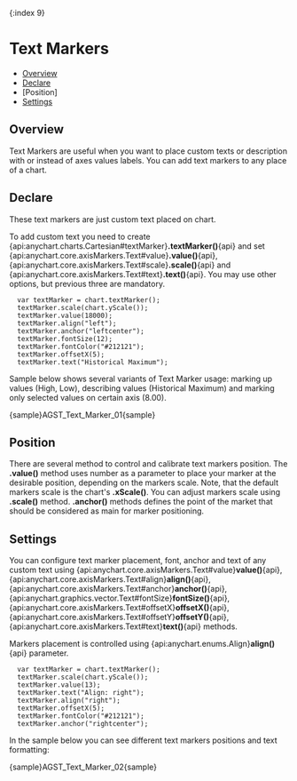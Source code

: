 {:index 9}
# Text Markers

* [Overview](#overview)
* [Declare](#declare)
* [Position]
* [Settings](#settings)

## Overview

Text Markers are useful when you want to place custom texts or description with or instead of axes values labels. You can add text markers to any place of a chart.

## Declare

These text markers are just custom text placed on chart.

To add custom text you need to create {api:anychart.charts.Cartesian#textMarker}**.textMarker()**{api} and set {api:anychart.core.axisMarkers.Text#value}**.value()**{api}, {api:anychart.core.axisMarkers.Text#scale}**.scale()**{api} and {api:anychart.core.axisMarkers.Text#text}**.text()**{api}. You may use other options, but previous three are mandatory.

```
  var textMarker = chart.textMarker();
  textMarker.scale(chart.yScale());
  textMarker.value(18000);
  textMarker.align("left");
  textMarker.anchor("leftcenter");
  textMarker.fontSize(12);
  textMarker.fontColor("#212121");
  textMarker.offsetX(5);
  textMarker.text("Historical Maximum");
```

Sample below shows several variants of Text Marker usage: marking up values (High, Low), describing values (Historical Maximum) and marking only selected values on certain axis (8.00).

{sample}AGST\_Text\_Marker\_01{sample}

## Position

There are several method to control and calibrate text markers position. The **.value()** method uses number as a parameter to place your marker at the desirable position, depending on the markers scale. Note, that the default markers scale is the chart's **.xScale()**. You can adjust markers scale using **.scale()** method. **.anchor()** methods defines the point of the market that should be considered as main for marker positioning.  

## Settings

You can configure text marker placement, font, anchor and text of any custom text using {api:anychart.core.axisMarkers.Text#value}**value()**{api}, {api:anychart.core.axisMarkers.Text#align}**align()**{api}, {api:anychart.core.axisMarkers.Text#anchor}**anchor()**{api}, {api:anychart.graphics.vector.Text#fontSize}**fontSize()**{api}, {api:anychart.core.axisMarkers.Text#offsetX}**offsetX()**{api}, {api:anychart.core.axisMarkers.Text#offsetY}**offsetY()**{api}, {api:anychart.core.axisMarkers.Text#text}**text()**{api} methods.

Markers placement is controlled using {api:anychart.enums.Align}**align()**{api} parameter.

```
  var textMarker = chart.textMarker();
  textMarker.scale(chart.yScale());
  textMarker.value(13);
  textMarker.text("Align: right");
  textMarker.align("right");
  textMarker.offsetX(5);
  textMarker.fontColor("#212121");
  textMarker.anchor("rightcenter");
```

In the sample below you can see different text markers positions and text formatting:

{sample}AGST\_Text\_Marker\_02{sample}
